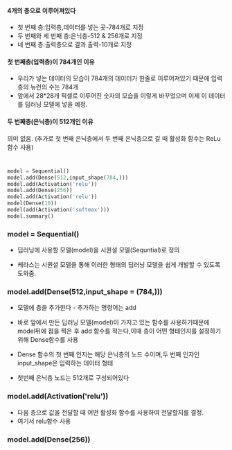 #### 4개의 층으로 이루어져있다
- 첫 번째 층:입력층,데이터를 넣는 곳-784개로 지정
- 두 번째와 세 번째 층:은닉층-512 & 256개로 지정
- 네 번째 층:출력층으로 결과 출력-10개로 지정



#### 첫 번째층(입력층)이 784개인 이유
- 우리가 넣는 데이터의 모습이 784개의 데이터가 한줄로 이루어져있기 때문에 입력층의 뉴런의 수는 784개
- 앞에서 28\*28개 픽셀로 이루어진 숫자의 모습을 이렇게 바꾸었으며 이제 이 데이터를 딥러닝 모델에 넣을 예정. 
#### 두 번째층(은닉층)이 512개인 이유
의미 없음.
(추가로 첫 번째 은닉층에서 두 번째 은닉층으로 갈 때 활성화 함수는 ReLu함수 사용)
# <span></span>

```python
model = Sequential()
model.add(Dense(512,input_shape(784,)))
model.add(Activation('relu'))
model.add(Dense(256))
model.add(Activation('relu'))
model(Dense(10))
model(add(Activation('softmax')))
model.summary()
```
### model = Sequential()
- 딥러닝에 사용할 모델(model)을 시퀀셜 모델(Sequntial)로 정의

- 케라스는 시퀀셜 모델을 통해 이러한 형태의 딥러닝 모델을 쉽게 개발할 수 있도록 도와줌.
### model.add(Dense(512,input_shape = (784,)))
- 모델에 층을 추가한다 - 추가하는 명령어는 add

- 바로 앞에서 만든 딥러닝 모델(model)이 가지고 있는 함수를 사용하기때문에 model뒤에 점을 찍은 후 add 함수를 적는다,이때 층이 어떤 형태인지를 설정하기 위해 Dense함수를 사용

- Dense 함수의 첫 번째 인지는 해당 은닉층의 노드 수이며,두 번째 인자인 input_shape은 입력하는 데이터 형태

- 첫번째 은닉층 노드는 512개로 구성되어있다

### model.add(Activation('relu'))
- 다음 층으로 값을 전달할 때 어떤 활성화 함수를 사용하여 전달할지를 결정.
- 여기서 relu함수 사용
### model.add(Dense(256))